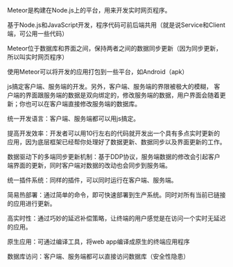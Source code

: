 Meteor是构建在Node.js上的平台，用来开发实时网页程序。

基于Node.js和JavaScript开发，程序代码可前后端共用（就是说Service和Client端，可公用一些代码）

Meteor位于数据库和界面之间，保持两者之间的数据同步更新（因为同步更新，所以叫实时网页程序）

使用Meteor可以将开发的应用打包到一些平台，如Android（apk）

js搞定客户端、服务端的开发。另外，客户端、服务端的界限被极大的模糊，
客户端的界面跟服务端的数据是双向绑定的，修改服务端的数据，用户界面会随着更新；你也可以在客户端直接修改服务端的数据库。

统一开发语言：客户端、服务端都可以用js搞定。

提高开发效率：开发者可以用10行左右的代码就开发出一个具有多点实时更新的应用，因为底层框架已经帮你处理好了数据更新、数据同步以及界面更新的工作。

数据驱动下的多端同步更新机制：基于DDP协议，服务端数据的修改会引起客户端界面的更新，同时客户端对数据的改动也会同步到服务端。

统一插件系统：同样的插件，可以同时运行在客户端、服务端。

简易热部署：通过简单的命令，即可快速部署到生产系统。同时对所有当前已链接的应用进行更新。

高实时性：通过巧妙的延迟补偿策略，让终端的用户感觉是在访问一个实时无延迟的应用。

原生应用：可通过编译工具，将web app编译成原生的终端应用程序

数据库访问：客户端、服务端都可以直接访问数据库（安全性隐患）

